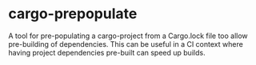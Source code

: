 # cargo-prepopulate

A tool for pre-populating a cargo-project from a Cargo.lock file too allow pre-building of dependencies. This can be useful in a CI context where having project dependencies pre-built can speed up builds.
